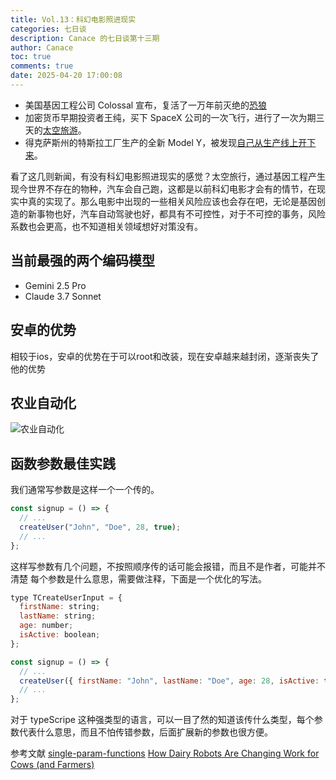 ```yaml
---
title: Vol.13：科幻电影照进现实
categories: 七日谈
description: Canace 的七日谈第十三期
author: Canace
toc: true
comments: true
date: 2025-04-20 17:00:08
---
```

- 美国基因工程公司 Colossal 宣布，复活了一万年前灭绝的[恐狼](https://www.hollywoodreporter.com/news/general-news/game-of-thrones-dire-wolves-return-extinction-1236181901/)
- 加密货币早期投资者王纯，买下 SpaceX 公司的一次飞行，进行了一次为期三天的[太空旅游](https://www.scmp.com/news/world/united-states-canada/article/3304663/chinese-born-entrepreneur-buys-entire-spacex-flight-ultimate-polar-orbit-adventure)。
- 得克萨斯州的特斯拉工厂生产的全新 Model Y，被发现[自己从生产线上开下来](https://www.facebook.com/watch/?v=969020125422825)。

看了这几则新闻，有没有科幻电影照进现实的感觉？太空旅行，通过基因工程产生现今世界不存在的物种，汽车会自己跑，这都是以前科幻电影才会有的情节，在现实中真的实现了。那么电影中出现的一些相关风险应该也会存在吧，无论是基因创造的新事物也好，汽车自动驾驶也好，都具有不可控性，对于不可控的事务，风险系数也会更高，也不知道相关领域想好对策没有。

## 当前最强的两个编码模型
- Gemini 2.5 Pro
- Claude 3.7 Sonnet

## 安卓的优势
相较于ios，安卓的优势在于可以root和改装，现在安卓越来越封闭，逐渐丧失了他的优势

## 农业自动化
![农业自动化](https://Canace22.github.io/picx-images-hosting/20250420/image.73u5510n8b.webp)

## 函数参数最佳实践
我们通常写参数是这样一个一个传的。

```jsx
const signup = () => {
  // ...
  createUser("John", "Doe", 28, true);
  // ...
};
```

这样写参数有几个问题，不按照顺序传的话可能会报错，而且不是作者，可能并不清楚 每个参数是什么意思，需要做注释，下面是一个优化的写法。

```jsx
type TCreateUserInput = {
  firstName: string;
  lastName: string;
  age: number;
  isActive: boolean;
};

const signup = () => {
  // ...
  createUser({ firstName: "John", lastName: "Doe", age: 28, isActive: true });
  // ...
};
```

对于 typeScripe 这种强类型的语言，可以一目了然的知道该传什么类型，每个参数代表什么意思，而且不怕传错参数，后面扩展新的参数也很方便。

参考文献
[single-param-functions](https://www.carlos-menezes.com/single-param-functions/)
[How Dairy Robots Are Changing Work for Cows (and Farmers)](https://spectrum.ieee.org/lely-dairy-robots)
